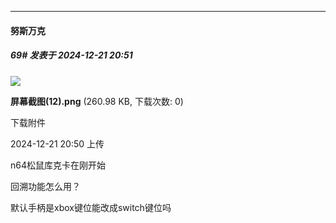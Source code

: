﻿
*****

####  努斯万克  
##### 69#       发表于 2024-12-21 20:51

<img src="https://img.saraba1st.com/forum/202412/21/205023lzeavmlnpelnibbv.png" referrerpolicy="no-referrer">

<strong>屏幕截图(12).png</strong> (260.98 KB, 下载次数: 0)

下载附件

2024-12-21 20:50 上传

n64松鼠库克卡在刚开始

回溯功能怎么用？

默认手柄是xbox键位能改成switch键位吗

